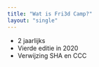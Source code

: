 ```yaml
---
title: "Wat is Fri3d Camp?"
layout: "single"
---
```

<div class="block--centered">
	<ul>
		<li>2 jaarlijks</li>
		<li>Vierde editie in 2020</li>
		<li>Verwijzing SHA en CCC</li>
	</ul>
</div>